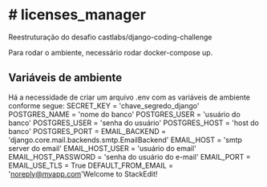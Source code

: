 # # licenses_manager
Reestruturação do desafio castlabs/django-coding-challenge

Para rodar o ambiente, necessário rodar docker-compose up.

## Variáveis de ambiente
Há a necessidade de criar um arquivo .env com as variáveis de ambiente conforme segue:
SECRET_KEY = 'chave_segredo_django'
POSTGRES_NAME = 'nome do banco'
POSTGRES_USER = 'usuário do banco'
POSTGRES_USER = 'senha do usuário'
POSTGRES_HOST = 'host do banco'
POSTGRES_PORT = <porta>
EMAIL_BACKEND = 'django.core.mail.backends.smtp.EmailBackend'
EMAIL_HOST = 'smtp server do email'
EMAIL_HOST_USER = 'usuário do email'
EMAIL_HOST_PASSWORD = 'senha do usuário do e-mail'
EMAIL_PORT = <porta>
EMAIL_USE_TLS = True
DEFAULT_FROM_EMAIL = 'noreply@myapp.com'Welcome to StackEdit!
